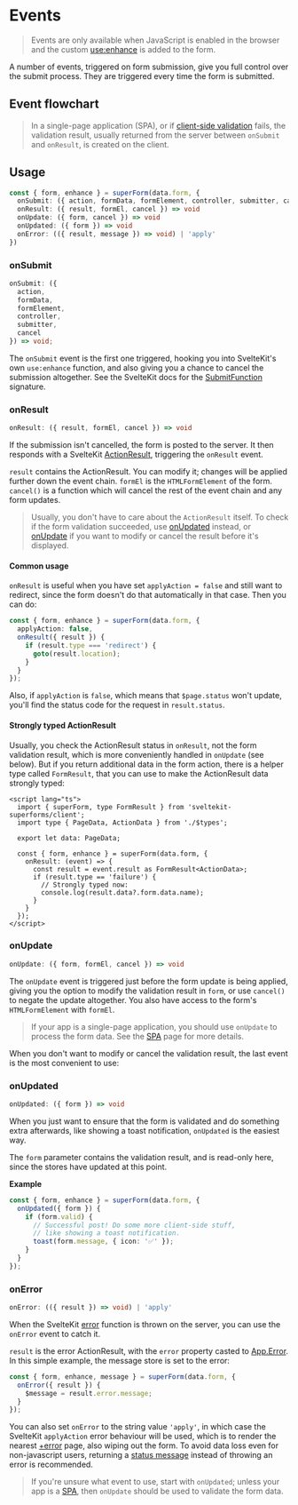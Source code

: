 <script lang="ts">
  import Head from '$lib/Head.svelte'
  import Form from './Form.svelte'
  import Next from '$lib/Next.svelte'
  import Flowchart from './Flowchart.svelte'
	import SuperDebug from 'sveltekit-superforms/client/SuperDebug.svelte'
  import { concepts } from '$lib/navigation/sections'

	export let data;
</script>

# Events

<Head title="Events" />

> Events are only available when JavaScript is enabled in the browser and the custom [use:enhance](/concepts/enhance) is added to the form.

A number of events, triggered on form submission, give you full control over the submit process. They are triggered every time the form is submitted.

## Event flowchart

<Flowchart />

> In a single-page application (SPA), or if [client-side validation](/concepts/client-validation) fails, the validation result, usually returned from the server between `onSubmit` and `onResult`, is created on the client.

## Usage

```ts
const { form, enhance } = superForm(data.form, {
  onSubmit: ({ action, formData, formElement, controller, submitter, cancel }) => void
  onResult: ({ result, formEl, cancel }) => void
  onUpdate: ({ form, cancel }) => void
  onUpdated: ({ form }) => void
  onError: (({ result, message }) => void) | 'apply'
})
```

### onSubmit

```ts
onSubmit: ({
  action,
  formData,
  formElement,
  controller,
  submitter,
  cancel
}) => void;
```

The `onSubmit` event is the first one triggered, hooking you into SvelteKit's own `use:enhance` function, and also giving you a chance to cancel the submission altogether. See the SvelteKit docs for the [SubmitFunction](https://kit.svelte.dev/docs/types#public-types-submitfunction) signature.

### onResult

```ts
onResult: ({ result, formEl, cancel }) => void
```

If the submission isn't cancelled, the form is posted to the server. It then responds with a SvelteKit [ActionResult](https://kit.svelte.dev/docs/types#public-types-actionresult), triggering the `onResult` event.

`result` contains the ActionResult. You can modify it; changes will be applied further down the event chain. `formEl` is the `HTMLFormElement` of the form. `cancel()` is a function which will cancel the rest of the event chain and any form updates.

> Usually, you don't have to care about the `ActionResult` itself. To check if the form validation succeeded, use [onUpdated](/concepts/events#onupdated) instead, or [onUpdate](/concepts/events#onupdate) if you want to modify or cancel the result before it's displayed.

#### Common usage

`onResult` is useful when you have set `applyAction = false` and still want to redirect, since the form doesn't do that automatically in that case. Then you can do:

```ts
const { form, enhance } = superForm(data.form, {
  applyAction: false,
  onResult({ result }) {
    if (result.type === 'redirect') {
      goto(result.location);
    }
  }
});
```

Also, if `applyAction` is `false`, which means that `$page.status` won't update, you'll find the status code for the request in `result.status`.

#### Strongly typed ActionResult

Usually, you check the ActionResult status in `onResult`, not the form validation result, which is more conveniently handled in `onUpdate` (see below). But if you return additional data in the form action, there is a helper type called `FormResult`, that you can use to make the ActionResult data strongly typed:

```svelte
<script lang="ts">
  import { superForm, type FormResult } from 'sveltekit-superforms/client';
  import type { PageData, ActionData } from './$types';

  export let data: PageData;

  const { form, enhance } = superForm(data.form, {
    onResult: (event) => {
      const result = event.result as FormResult<ActionData>;
      if (result.type == 'failure') {
        // Strongly typed now:
        console.log(result.data?.form.data.name);
      }
    }
  });
</script>
```

### onUpdate

```ts
onUpdate: ({ form, formEl, cancel }) => void
```

The `onUpdate` event is triggered just before the form update is being applied, giving you the option to modify the validation result in `form`, or use `cancel()` to negate the update altogether. You also have access to the form's `HTMLFormElement` with `formEl`. 

> If your app is a single-page application, you should use `onUpdate` to process the form data. See the [SPA](/concepts/spa) page for more details.

When you don't want to modify or cancel the validation result, the last event is the most convenient to use:

### onUpdated

```ts
onUpdated: ({ form }) => void
```

When you just want to ensure that the form is validated and do something extra afterwards, like showing a toast notification, `onUpdated` is the easiest way.

The `form` parameter contains the validation result, and is read-only here, since the stores have updated at this point.

**Example**

```ts
const { form, enhance } = superForm(data.form, {
  onUpdated({ form }) {
    if (form.valid) {
      // Successful post! Do some more client-side stuff,
      // like showing a toast notification.
      toast(form.message, { icon: '✅' });
    }
  }
});
```

### onError

```ts
onError: (({ result }) => void) | 'apply'
```

When the SvelteKit [error](https://kit.svelte.dev/docs/errors#expected-errors) function is thrown on the server, you can use the `onError` event to catch it.

`result` is the error ActionResult, with the `error` property casted to [App.Error](https://kit.svelte.dev/docs/types#app-error). In this simple example, the message store is set to the error:

```ts
const { form, enhance, message } = superForm(data.form, {
  onError({ result }) {
    $message = result.error.message;
  }
});
```

You can also set `onError` to the string value `'apply'`, in which case the SvelteKit `applyAction` error behaviour will be used, which is to render the nearest [+error](https://kit.svelte.dev/docs/routing#error) page, also wiping out the form. To avoid data loss even for non-javascript users, returning a [status message](/concepts/messages) instead of throwing an error is recommended.

> If you're unsure what event to use, start with `onUpdated`; unless your app is a [SPA](/concepts/spa), then `onUpdate` should be used to validate the form data.

<Next section={concepts} />
